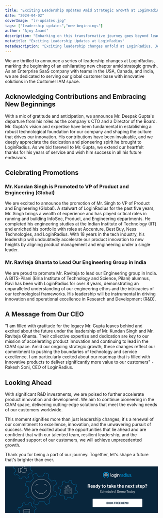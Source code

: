 ```yaml
---
title: "Exciting Leadership Updates Amid Strategic Growth at LoginRadius"
date: "2024-04-02"
coverImage: "lr-updates.jpg"
tags: ["leadership updates","new beginnings"]
author: "Ajoy Anand"
description: "Embarking on this transformative journey goes beyond leadership shifts—it's a renewal of our commitment to excellence, innovation, and the unwavering pursuit of success. We are excited about the opportunities that lie ahead."
metatitle: "Exciting Leadership Updates at LoginRadius"
metadescription: "Exciting leadership changes unfold at LoginRadius. Join us, a leading Enterprise SaaS company, as we continue pioneering CIAM across the USA, Canada, and India."
---
```


We are thrilled to announce a series of leadership changes at LoginRadius, marking the beginning of an exhilarating new chapter amid strategic growth. As an Enterprise SaaS company with teams in the USA, Canada, and India, we are dedicated to serving our global customer base with innovative solutions in the Customer IAM space.

## Acknowledging Contributions and Embracing New Beginnings

With a mix of gratitude and anticipation, we announce Mr. Deepak Gupta's departure from his roles as the company's CTO and a Director of the Board. Mr. Gupta's vision and expertise have been fundamental in establishing a robust technological foundation for our company and shaping the culture that drives our innovation. His contributions have been invaluable, and we deeply appreciate the dedication and pioneering spirit he brought to LoginRadius. As we bid farewell to Mr. Gupta, we extend our heartfelt thanks for his years of service and wish him success in all his future endeavors.

## Celebrating Promotions

### **Mr. Kundan Singh is Promoted  to VP of Product and Engineering (Global)**

We are excited to announce the promotion of Mr. Singh to VP of Product and Engineering (Global). A stalwart of LoginRadius for the past five years, Mr. Singh brings a wealth of experience and has played critical roles in running and building InfoSec, Product, and Engineering departments. He completed his engineering studies at the Indian Institute of Technology (IIT) and enriched his portfolio with roles at Accenture, Best Buy, Ness Technologies, and LoginRadius. With 18 years in the tech industry, his leadership will undoubtedly accelerate our product innovation to new heights by aligning product management and engineering under a single leader.

### **Mr. Raviteja Ghanta to Lead Our Engineering Group in India** 

We are proud to promote Mr. Raviteja to lead our Engineering group in India. A BITS-Pilani (Birla Institute of Technology and Science, Pilani) alumnus, Ravi has been with LoginRadius for over 8 years, demonstrating an unparalleled understanding of our engineering ethos and the intricacies of our technological frameworks. His leadership will be instrumental in driving innovation and operational excellence in Research and Development (R&D).

## A Message from Our CEO

"I am filled with gratitude for the legacy Mr. Gupta leaves behind and excited about the future under the leadership of Mr. Kundan Singh and Mr. Raviteja Ghanta. Their collective expertise and dedication are key to our mission of accelerating product innovation and continuing to lead in the CIAM space. Amid our ongoing strategic growth, these changes reflect our commitment to pushing the boundaries of technology and service excellence. I am particularly excited about our roadmap that is filled with innovative products to deliver significantly more value to our customers" - Rakesh Soni, CEO of LoginRadius.

## Looking Ahead

With significant R&D investments, we are poised to further accelerate product innovation and development. We aim to continue pioneering in the CIAM space, delivering cutting-edge solutions that meet the evolving needs of our customers worldwide.

This moment signifies more than just leadership changes; it's a renewal of our commitment to excellence, innovation, and the unwavering pursuit of success. We are excited about the opportunities that lie ahead and are confident that with our talented team, resilient leadership, and the continued support of our customers, we will achieve unprecedented growth.

Thank you for being a part of our journey. Together, let's shape a future that's brighter than ever.

[![book-a-free-demo-loginradius](../../assets/book-a-demo-loginradius.png)](https://www.loginradius.com/book-a-demo/)